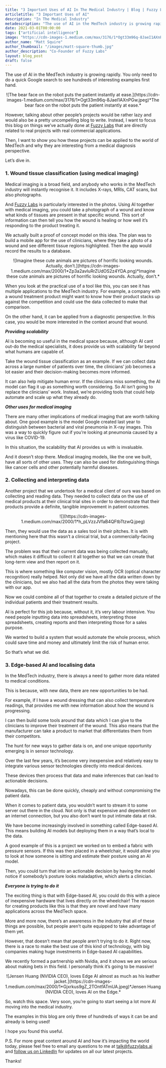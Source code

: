 ```yaml
---
title: "3 Important Uses of AI In The Medical Industry | Blog | Fuzzy Labs"
articletitle: "3 Important Uses of AI"
description: "In The Medical Industry"
metadescription: "The use of AI in the MedTech industry is growing rapidly"
date: 2021-03-01T00:00:00
tags: ["artificial intelligence"]
image: "https://cdn-images-1.medium.com/max/3176/1*Ogt33m96q-8JaeI1AXnPGw.jpeg"
author_name: "Matt Squire"
author_thumbnail: "/images/matt-square-thumb.jpg"
author_description: "Co-Founder of Fuzzy Labs"
layout: blog_post
draft: false
---
```

The use of AI in the MedTech industry is growing rapidly. You only need to do a quick Google search to see hundreds of interesting examples first hand.

<center>
![The bear face on the robot puts the patient instantly at ease.](https://cdn-images-1.medium.com/max/3176/1*Ogt33m96q-8JaeI1AXnPGw.jpeg)*The bear face on the robot puts the patient instantly at ease.*
</center>

However, talking about other people’s projects would be rather lazy and would also be a pretty uncompelling blog to write. Instead, I want to focus this blog on things we’ve actually done at [Fuzzy Labs](https://fuzzylabs.ai/) that are directly related to real projects with real commercial applications.

Then, I want to show you how these projects can be applied to the world of MedTech and why they are interesting from a medical diagnosis perspective.

Let’s dive in.

### 1. Wound tissue classification (using medical imaging)

Medical imaging is a broad field, and anybody who works in the MedTech industry will instantly recognise it. It includes X-rays, MRIs, CAT scans, but also photographs.

And [Fuzzy Labs](https://fuzzylabs.ai/) is particularly interested in the photos. Using AI together with medical imaging, you could take a photograph of a wound and know what kinds of tissues are present in that specific wound. This sort of information can then tell you how the wound is healing or how well it’s responding to the product treating it.

We actually built a proof of concept model on this idea. The plan was to build a mobile app for the use of clinicians, where they take a photo of a wound and see different tissue regions highlighted. Then the app would record the results to a database.

<center>
![Imagine these cute animals are pictures of horrific looking wounds. Actually, don’t.](https://cdn-images-1.medium.com/max/2000/1*Zp3a2avIuRrZUdOS2z4YDA.png)*Imagine these cute animals are pictures of horrific looking wounds. Actually, don’t.*
</center>

When you look at the practical use of a tool like this, you can see it has multiple applications to the MedTech industry. For example, a company with a wound treatment product might want to know how their product stacks up against the competition and could use the data collected to make that comparison.

On the other hand, it can be applied from a diagnostic perspective. In this case, you would be more interested in the context around that wound.

***Providing scalability***

AI is becoming so useful in the medical space because, although AI cant out-do the medical specialists, it does provide us with scalability far beyond what humans are capable of.

Take the wound tissue classification as an example. If we can collect data across a large number of patients over time, the clinicians’ job becomes a lot easier and their decision-making becomes more informed.

It can also help mitigate human error. If the clinicians miss something, the AI model can flag it up as something worth considering. So AI isn’t going to replace the clinicians’ work. Instead, we’re providing tools that could help automate and scale up what they already do.

***Other uses for medical imaging***

There are many other implications of medical imaging that are worth talking about. One good example is the model Google created last year to distinguish between bacterial and viral pneumonia in X-ray images. This was a way to quickly figure out if you’re looking at pneumonia caused by a virus like COVID-19.

In this situation, the scalability that AI provides us with is invaluable.

And it doesn’t stop there. Medical imaging models, like the one we built, have all sorts of other uses. They can also be used for distinguishing things like cancer cells and other potentially harmful diseases.

### 2. Collecting and interpreting data

Another project that we undertook for a medical client of ours was based on collecting and reading data. They needed to collect data on the use of medical products at their clinical trial sites in order to demonstrate that their products provide a definite, tangible improvement in patient outcomes.

<center>
![](https://cdn-images-1.medium.com/max/2000/1*h_pLVzzJVfaB4QFtbTtzwQ.jpeg)
</center>

Then, they would use the data as a sales tool in their pitches. It is with mentioning here that this wasn’t a clinical trial, but a commercially-facing project.

The problem was that their current data was being collected manually, which makes it difficult to collect it all together so that we can create that long-term view and then report on it.

This is where something like computer vision, mostly OCR (optical character recognition) really helped. Not only did we have all the data written down by the clinicians, but we also had all the data from the photos they were taking with our app.

Now we could combine all of that together to create a detailed picture of the individual patients and their treatment results.

AI is perfect for this job because, without it, it’s very labour intensive. You need people inputting data into spreadsheets, interpreting those spreadsheets, creating reports and then interpreting those for a sales purpose.

We wanted to build a system that would automate the whole process, which could save time and money and ultimately limit the risk of human error.

So that’s what we did.

### 3. Edge-based AI and localising data

In the MedTech industry, there is always a need to gather more data related to medical conditions.

This is because, with new data, there are new opportunities to be had.

For example, if I have a wound dressing that can also collect temperature readings, that provides me with new information about how the wound is progressing.

I can then build some tools around that data which I can give to the clinicians to improve their treatment of the wound. This also means that the manufacturer can take a product to market that differentiates them from their competitors.

The hunt for new ways to gather data is on, and one unique opportunity emerging is in sensor technology.

Over the last few years, it’s become very inexpensive and relatively easy to integrate various sensor technologies directly into medical devices.

These devices then process that data and make inferences that can lead to actionable decisions.

Nowadays, this can be done quickly, cheaply and without compromising the patient data.

When it comes to patient data, you wouldn’t want to stream it to some server out there in the cloud. Not only is that expensive and dependent on an internet connection, but you also don’t want to put intimate data at risk.

We have become increasingly involved in something called Edge-based AI. This means building AI models but deploying them in a way that’s local to the data.

A good example of this is a project we worked on to embed a fabric with pressure sensors. If this was then placed in a wheelchair, it would allow you to look at how someone is sitting and estimate their posture using an AI model.

Then, you could turn that into an actionable decision by having the model notice if somebody’s posture looks maladaptive, which alerts a clinician.

***Everyone is trying to do it***

The exciting thing is that with Edge-based AI, you could do this with a piece of inexpensive hardware that lives directly on the wheelchair! The reason for creating products like this is that they are novel and have many applications across the MedTech space.

More and more now, there’s an awareness in the industry that all of these things are possible, but people aren’t quite equipped to take advantage of them yet.

However, that doesn’t mean that people aren’t trying to do it. Right now, there is a race to make the best use of this kind of technology, with big companies making huge investments in Edge-based AI capabilities.

We recently formed a partnership with Nvidia, and it shows we are serious about making bets in this field. I personally think it’s going to be massive!

<center>
![Jensen Huang (NVIDIA CEO), loves Edge AI almost as much as his leather jacket.](https://cdn-images-1.medium.com/max/2000/1*Gjxrkus9gZ_2TOntfATmUA.jpeg)*Jensen Huang (NVIDIA CEO), loves AI on the Edge.*
</center>

So, watch this space. Very soon, you’re going to start seeing a lot more AI moving into the medical industry.

The examples in this blog are only three of hundreds of ways it can be and already is being used!

I hope you found this useful.

P.S. For more great content around AI and how it’s impacting the world today, please feel free to email any questions to me at [talk@fuzzylabs.ai](mailto:talk@fuzzylabs.ai) and [follow us on LinkedIn](https://www.linkedin.com/company/fuzzy-labs/) for updates on all our latest projects.

Thanks!
